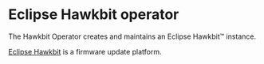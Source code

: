 # Eclipse Hawkbit operator

The Hawkbit Operator creates and maintains an Eclipse Hawkbit™ instance.

[Eclipse Hawkbit](https://eclipse.org/hawkbit) is a firmware update platform.
